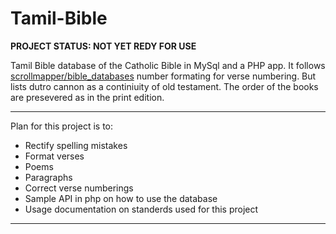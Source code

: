 # Tamil-Bible

**PROJECT STATUS: NOT YET REDY FOR USE**

Tamil Bible database of the Catholic Bible in MySql and a PHP app. It follows [scrollmapper/bible_databases](https://github.com/scrollmapper/bible_databases) number formating for verse numbering. But lists dutro cannon as a continiuity of old testament. The order of the books are presevered as in the print edition.

---

Plan for this project is to:

* Rectify spelling mistakes
* Format verses
 * Poems
 * Paragraphs
 * Correct verse numberings
* Sample API in php on how to use the database
* Usage documentation on standerds used for this project

---
